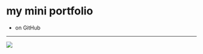 # my mini portfolio

- on GitHub

---

![](http://carmenmancuso.github.io/portfolio/themes/img/img-5.png)
